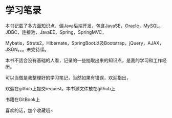 # 学习笔录

本书记载了多方面知识点，偏Java后端开发，包含JavaSE，Oracle，MySQL，JDBC，连接池，JavaEE，Spring，SpringMVC，

Mybatis，Struts2，Hibernate，SpringBoot​ 以及Bootstrap，jQuery，AJAX，JSON。。。未完待续。

本书不适合没有基础的人看，记录的一些抽取出来的知识点，是我的学习和工作经历。

​可以当做是我整理好的学习笔记，当然如果有错误，欢迎指出，

欢迎在github上提交request。本书源文件放在github上

书籍在GitBook上

喜欢的话，加个收藏哦~

